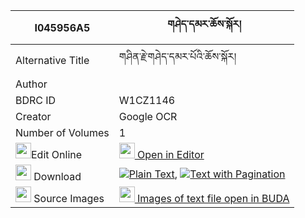 |I045956A5|གཤེད་དམར་ཆོས་སྐོར། 
| --- | --- 
|Alternative Title |གཤིན་རྗེ་གཤེད་དམར་པོའི་ཆོས་སྐོར།
|Author | 
|BDRC ID | W1CZ1146
|Creator | Google OCR
|Number of Volumes| 1
|<img width="25" src="https://img.icons8.com/color/25/000000/edit-property.png">Edit Online| [<img width="25" src="https://avatars.githubusercontent.com/u/45091458?s=200&v=4"> Open in Editor](http://editor.openpecha.org/I045956A5)
|<img width="25" src="https://img.icons8.com/fluent/48/000000/download-2.png"/>  Download | [![](https://img.icons8.com/color/20/000000/txt.png)Plain Text](https://github.com/Openpecha/I045956A5/releases/download/v1/she_mar_chokor_plain_I045956A5.zip), [![](https://img.icons8.com/color/20/000000/txt.png)Text with Pagination](https://github.com/Openpecha/I045956A5/releases/download/v1/she_mar_chokor_pages_I045956A5.zip)
|<img width="25" src="https://img.icons8.com/plasticine/100/000000/pictures-folder.png"/>  Source Images | [<img width="25" src="https://library.bdrc.io/icons/BUDA-small.svg"> Images of text file open in BUDA](https://library.bdrc.io/show/bdr:W1CZ1146)